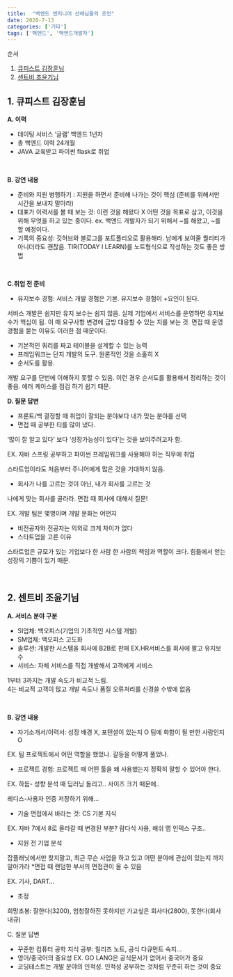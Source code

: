 ```yaml
---
title:  "백엔드 엔지니어 선배님들의 조언"
date: 2020-7-13
categories: ['기타']
tags: ['백엔드', '백엔드개발자']
---
```


순서

1.  [큐피스트 김장훈님](#1--큐피스트-김장훈님)
2.  [센트비 조윤기님](#2-센트비-조윤기님)


## 1.  큐피스트 김장훈님

**A. 이력**

-   데이팅 서비스 ‘글램’ 백엔드 1년차
-   총 백엔드 이력 24개월
-   JAVA 교육받고 파이썬 flask로 취업
<br>

**B. 강연 내용**

-   준비와 지원 병행하기 : 지원을 하면서 준비해 나가는 것이 핵심 (준비를 위해서만 시간을 보내지 말아라)
-   대표가 이력서를 볼 때 보는 것: 이런 것을 해왔다 X 어떤 것을 목표로 삼고, 이것을 위해 무엇을 하고 있는 중이다. ex. 백엔드 개발자가 되기 위해서 ~를 해왔고, ~를 할 예정이다.
-   기록의 중요성: 깃허브와 블로그를 포트폴리오로 활용해라. 남에게 보여줄 퀄리티가 아니더라도 괜찮음. TIR(TODAY I LEARN)를 노트형식으로 작성하는 것도 좋은 방법
<br>

**C.취업 전 준비**

-   유지보수 경험: 서비스 개발 경험은 기본. 유지보수 경험이 +요인이 된다.

서비스 개발은 쉽지만 유지 보수는 쉽지 않음. 실제 기업에서 서비스를 운영하면 유지보수가 핵심이 됨. 이 때 요구사항 변경에 금방 대응할 수 있는 지를 보는 것. 면접 때 운영 경험을 묻는 이유도 이러한 점 때문이다.

-   기본적인 쿼리를 짜고 테이블을 설계할 수 있는 능력
-   프레임워크는 단지 개발의 도구. 원론적인 것을 소홀히 X
-   순서도를 활용.

개발 요구를 단번에 이해하지 못할 수 있음. 이런 경우 순서도를 활용해서 정리하는 것이 좋음. 에러 케이스를 점검 하기 쉽기 때문.
<br>

**D. 질문 답변**

-   프론트/백 결정할 때 취업이 잘되는 분야보다 내가 맞는 분야를 선택
-   면접 때 공부한 티를 많이 냈다.

‘많이 잘 알고 있다’ 보다 ‘성장가능성이 있다’는 것을 보여주려고자 함.

EX. 자바 스프링 공부하고 파이썬 프레임워크를 사용해야 하는 직무에 취업

스타트업이라도 처음부터 주니어에게 많은 것을 기대하지 않음.

-   회사가 나를 고르는 것이 아닌, 내가 회사를 고르는 것

나에게 맞는 회사를 골라라. 면접 때 회사에 대해서 질문!

EX. 개발 팀은 몇명이며 개발 문화는 어떤지

-   비전공자와 전공자는 의외로 크게 차이가 없다
-   스타트업을 고른 이유

스타트업은 규모가 있는 기업보다 한 사람 한 사람의 책임과 역할이 크다. 힘듦에서 얻는 성장의 기쁨이 있기 때문.

<br>

## 2. 센트비 조윤기님

**A. 서비스 분야 구분**

-   SI업체: 백오피스(기업의 기초적인 시스템 개발)
-   SM업체: 백오피스 고도화
-   솔루션: 개발한 시스템을 회사에 B2B로 판매 EX.HR서비스를 회사에 팔고 유지보수
-   서비스: 자체 서비스를 직접 개발해서 고객에게 서비스

1부터 3까지는 개발 속도가 비교적 느림. <br>
4는 비교적 고객이 많고 개발 속도나 품질 오류처리를 신경쓸 수밖에 없음<br>

<br>

**B. 강연 내용**

-   자기소개서/이력서: 성장 배경 X, 포텐셜이 있는지 O 팀에 화합이 될 만한 사람인지 O

EX. 팀 프로젝트에서 어떤 역할을 했었나. 갈등을 어떻게 풀었나.

-   프로젝트 경험: 프로젝트 때 어떤 툴을 왜 사용했는지 정확히 말할 수 있어야 한다.

EX. 하둡- 성향 분석 때 딥러닝 돌리고.. 사이즈 크기 때문에..

레디스-사용자 인증 저장하기 위해…

-   기술 면접에서 바라는 것: CS 기본 지식

EX. 자바 7에서 8로 올라갈 때 변경된 부분? 람다식 사용, 해쉬 맵 인덱스 구조..

-   지원 전 기업 분석

잡플래닛에서만 찾지말고, 최근 무슨 사업을 하고 있고 어떤 분야에 관심이 있는지 까지 알아가라 *면접 때 랜덤한 부서의 면접관이 올 수 있음

EX. 기사, DART…

-   조정

희망초봉: 잘한다(3200), 엄청잘하진 못하지만 가고싶은 회사다(2800), 못한다(회사 내규)
<br>

C. 질문 답변

-   꾸준한 컴퓨터 공학 지식 공부: 릴리즈 노트, 공식 다큐먼트 숙지…
-   영어/중국어의 중요성 EX. GO LANG은 공식문서가 없어서 중국어가 중요
-   코딩테스트는 개발 분야의 인적성. 인적성 공부하는 것처럼 꾸준히 하는 것이 중요




